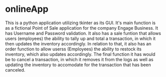 # onlineApp

This is a python application utilizing tkinter as its GUI. It's main function is as a fictional Point of Sale application for the company Engage Business. It has Username and Password validation. It also has a sale funtion that allows users (employees) the ability to tally up and total a transaction, in which it then updates the inventory accordingly. In relation to that, it also has an order function to allow userss (Employees) the ability to restock its inventory, which also updates accordingly. The final function it has would be to cancel a transaction, in which it removes it from the logs as well as updating the inventory to accomodate for the transaction that has been canceled.